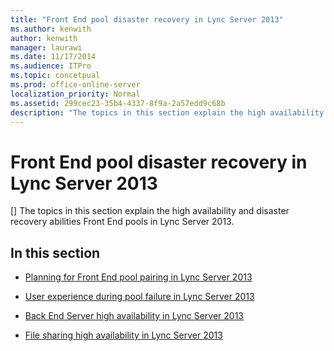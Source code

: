 ```yaml
---
title: "Front End pool disaster recovery in Lync Server 2013"
ms.author: kenwith
author: kenwith
manager: laurawi
ms.date: 11/17/2014
ms.audience: ITPro
ms.topic: concetpual
ms.prod: office-online-server
localization_priority: Normal
ms.assetid: 299cec23-35b4-4337-8f9a-2a57edd9c68b
description: "The topics in this section explain the high availability and disaster recovery abilities Front End pools in Lync Server 2013."
---
```


# Front End pool disaster recovery in Lync Server 2013
[]
The topics in this section explain the high availability and disaster recovery abilities Front End pools in Lync Server 2013. 
  
## In this section

- [Planning for Front End pool pairing in Lync Server 2013](planning-for-front-end-pool-pairing.md)
    
- [User experience during pool failure in Lync Server 2013](user-experience-during-pool-failure.md)
    
- [Back End Server high availability in Lync Server 2013](back-end-server-high-availability.md)
    
- [File sharing high availability in Lync Server 2013](file-sharing-high-availability.md)
    

